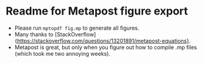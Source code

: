 # Readme for Metapost figure export
- Please run `mptopdf fig.mp` to generate all figures.
- Many thanks to [StackOverflow]{https://stackoverflow.com/questions/13201891/metapost-equations}.
- Metapost is great, but only when you figure out how to compile .mp files (which took me two annoying weeks).
